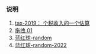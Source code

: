 ### 说明

1. [tax-2019： 个税收入的一个估算](https://alphabetabc.github.io/interesting-project/app/tax-2019/app.html)
2. [拖拽 01](https://alphabetabc.github.io/interesting-project/app/drag-element-2019/drag-01.html)
3. [蓝红球-random](https://alphabetabc.github.io/interesting-project/app/blue-red-balls-2019/blue-red-balls-app.html)
4. [蓝红球-random-2022](https://alphabetabc.github.io/interesting-project/app/blue-red-balls-2022)
